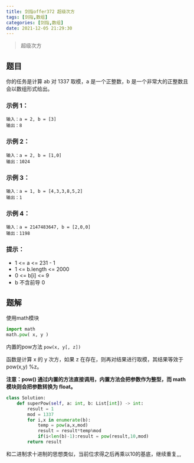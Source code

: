 ```yaml
---
title: 剑指offer372 超级次方
tags: [剑指,数组]
categories: [剑指,数组]
date: 2021-12-05 21:29:30
---
```


>超级次方

## 题目

你的任务是计算 ab 对 1337 取模，a 是一个正整数，b 是一个非常大的正整数且会以数组形式给出。

### 示例 1：

```
输入：a = 2, b = [3]
输出：8
```

### 示例 2：

```
输入：a = 2, b = [1,0]
输出：1024
```

### 示例 3：

```
输入：a = 1, b = [4,3,3,8,5,2]
输出：1
```

### 示例 4：

```
输入：a = 2147483647, b = [2,0,0]
输出：1198
```

### 提示：

- 1 <= a <= 231 - 1
- 1 <= b.length <= 2000
- 0 <= b[i] <= 9
- b 不含前导 0

## 题解

使用math模块

```python
import math
math.pow( x, y )
```

内置的pow方法
`pow(x, y[, z])`

函数是计算 x 的 y 次方，如果 z 在存在，则再对结果进行取模，其结果等效于 pow(x,y) %z。

**注意：pow() 通过内置的方法直接调用，内置方法会把参数作为整型，而 math 模块则会把参数转换为 float。**
```python
class Solution:
    def superPow(self, a: int, b: List[int]) -> int:
        result = 1
        mod = 1337
        for i,x in enumerate(b):
            temp = pow(a,x,mod)
            result = result*temp%mod 
            if(i<len(b)-1):result = pow(result,10,mod)
        return result
```

和二进制求十进制的思想类似，当前位求得之后再乘以10的基底，继续重复,,,
